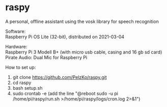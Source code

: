# raspy
A personal, offline assistant using the vosk library for speech recognition

Software:\
Raspberry Pi OS Lite (32-bit), distributed on 2021-03-04

Hardware:\
Raspberry Pi 3 Modell B+ (with micro usb cable, casing and 16 gb sd card)\
Pirate Audio: Dual Mic for Raspberry Pi

How to set up:
1. git clone https://github.com/PelzKo/raspy.git
2. cd raspy
3. bash setup.sh
4. sudo crontab -e (add the line "@reboot sudo -u pi /home/pi/raspy/run.sh >/home/pi/raspy/logs/cron.log 2>&1")
